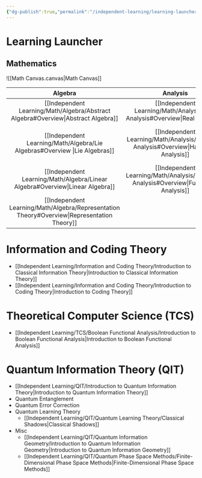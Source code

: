```yaml
---
{"dg-publish":true,"permalink":"/independent-learning/learning-launcher/","tags":["gardenEntry"],"created":"2025-03-17T09:10:38.000-05:00","updated":"2025-03-17T09:10:38.000-05:00"}
---
```


# Learning Launcher
## Mathematics
![[Math Canvas.canvas|Math Canvas]]

|                          Algebra                          |                       Analysis                        |                   Topology and Geometry                   |
| :-------------------------------------------------------: | :---------------------------------------------------: | :-------------------------------------------------------: |
|      [[Independent Learning/Math/Algebra/Abstract Algebra#Overview\|Abstract Algebra]]      |       [[Independent Learning/Math/Analysis/Real Analysis#Overview\|Real Analysis]]       |              [[Independent Learning/Math/Topology and Geometry/Topology#Overview\|Topology]]              |
|         [[Independent Learning/Math/Algebra/Lie Algebras#Overview \|Lie Algebras]]          |   [[Independent Learning/Math/Analysis/Harmonic Analysis#Overview\|Harmonic Analysis]]   | [[Independent Learning/Math/Topology and Geometry/Differential Geometry/Differential Geometry#Overview\|Differential Geometry]] |
|        [[Independent Learning/Math/Algebra/Linear Algebra#Overview\|Linear Algebra]]        | [[Independent Learning/Math/Analysis/Functional Analysis#Overview\|Functional Analysis]] |                                                           |
| [[Independent Learning/Math/Algebra/Representation Theory#Overview\|Representation Theory]] |                                                       |                                                           |

# Information and Coding Theory
- [[Independent Learning/Information and Coding Theory/Introduction to Classical Information Theory\|Introduction to Classical Information Theory]]
- [[Independent Learning/Information and Coding Theory/Introduction to Coding Theory\|Introduction to Coding Theory]]

# Theoretical Computer Science (TCS)
- [[Independent Learning/TCS/Boolean Functional Analysis/Introduction to Boolean Functional Analysis\|Introduction to Boolean Functional Analysis]]

# Quantum Information Theory (QIT)
- [[Independent Learning/QIT/Introduction to Quantum Information Theory\|Introduction to Quantum Information Theory]]
- Quantum Entanglement
- Quantum Error Correction
- Quantum Learning Theory
	- [[Independent Learning/QIT/Quantum Learning Theory/Classical Shadows\|Classical Shadows]]
- Misc
	- [[Independent Learning/QIT/Quantum Information Geometry/Introduction to Quantum Information Geometry\|Introduction to Quantum Information Geometry]]
	- [[Independent Learning/QIT/Quantum Phase Space Methods/Finite-Dimensional Phase Space Methods\|Finite-Dimensional Phase Space Methods]]
